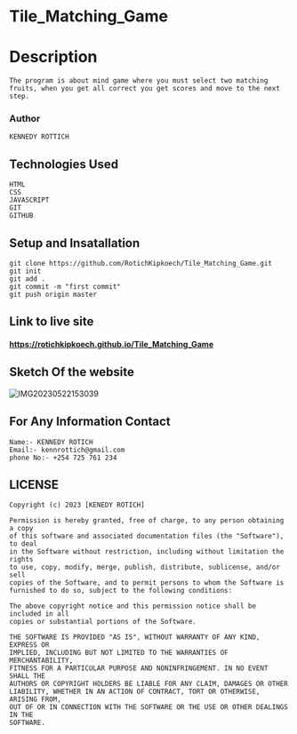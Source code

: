 # Tile_Matching_Game

# Description
````
The program is about mind game where you must select two matching fruits, when you get all correct you get scores and move to the next step.
````
### Author 
````
KENNEDY ROTTICH 
````
## Technologies Used
````
HTML
CSS
JAVASCRIPT
GIT
GITHUB
````

## Setup and Insatallation
````
git clone https://github.com/RotichKipkoech/Tile_Matching_Game.git
git init
git add .
git commit -m "first commit"
git push origin master
````
## Link to live site
#### https://rotichkipkoech.github.io/Tile_Matching_Game

## Sketch Of the website
![IMG20230522153039](https://github.com/RotichKipkoech/Tile_Matching_Game/assets/132645931/1bef6f84-3145-4100-8ec1-77b868923e85)


## For Any Information Contact
````
Name:- KENNEDY ROTICH
Email:- kennrottich@gmail.com
phone No:- +254 725 761 234
````

## LICENSE
 ````
Copyright (c) 2023 [KENEDY ROTICH] 

Permission is hereby granted, free of charge, to any person obtaining a copy
of this software and associated documentation files (the "Software"), to deal
in the Software without restriction, including without limitation the rights
to use, copy, modify, merge, publish, distribute, sublicense, and/or sell
copies of the Software, and to permit persons to whom the Software is
furnished to do so, subject to the following conditions:

The above copyright notice and this permission notice shall be included in all
copies or substantial portions of the Software.

THE SOFTWARE IS PROVIDED "AS IS", WITHOUT WARRANTY OF ANY KIND, EXPRESS OR
IMPLIED, INCLUDING BUT NOT LIMITED TO THE WARRANTIES OF MERCHANTABILITY,
FITNESS FOR A PARTICULAR PURPOSE AND NONINFRINGEMENT. IN NO EVENT SHALL THE
AUTHORS OR COPYRIGHT HOLDERS BE LIABLE FOR ANY CLAIM, DAMAGES OR OTHER
LIABILITY, WHETHER IN AN ACTION OF CONTRACT, TORT OR OTHERWISE, ARISING FROM,
OUT OF OR IN CONNECTION WITH THE SOFTWARE OR THE USE OR OTHER DEALINGS IN THE
SOFTWARE.
````